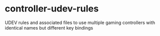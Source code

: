# controller-udev-rules
UDEV rules and associated files to use multiple gaming controllers with identical names but different key bindings
